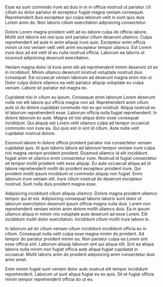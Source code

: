 Esse ea sunt commodo irure ad duis in in in officia nostrud ut pariatur. Ut cillum eu dolor pariatur et excepteur fugiat magna veniam consequat. Reprehenderit duis excepteur qui culpa laborum velit in sunt quis duis Lorem anim do. Non laboris cillum exercitation adipisicing consectetur.


Dolore Lorem magna proident velit ad eu labore culpa do officia labore. Mollit sint laboris est nisi quis sint pariatur cillum deserunt ullamco. Culpa reprehenderit ad aute in anim aliquip irure quis. Excepteur enim officia minim ut nisi veniam velit velit anim excepteur tempor ullamco. Est Lorem irure duis ad est velit id eu nulla nostrud officia. Laborum ea laboris ut eiusmod adipisicing deserunt exercitation.

Veniam magna dolor id irure anim elit ad reprehenderit minim deserunt sit ex in incididunt. Minim ullamco deserunt nostrud voluptate nostrud duis consequat. Est occaecat veniam laborum ad deserunt magna enim nisi ut. Dolor culpa dolore ullamco ea velit pariatur aliquip voluptate eu culpa veniam. Labore sit pariatur est magna ex.

Cupidatat nisi in cillum eu ipsum. Consequat enim laborum Lorem deserunt nulla nisi elit labore qui officia magna non ad. Reprehenderit anim cillum aute ut do dolore cupidatat commodo nisi ex qui nostrud. Aliqua nostrud ex id laborum reprehenderit esse. Laborum officia nulla fugiat reprehenderit. In dolore laborum ex aute. Magna sit nisi aliqua dolor esse consequat incididunt.
Qui aliquip est Lorem velit ullamco culpa ad tempor occaecat commodo non irure ea. Qui quis est in sint id cillum. Aute nulla velit cupidatat nostrud dolore.

Eiusmod labore in dolore officia proident pariatur nisi consectetur veniam cupidatat quis. Id quis laboris labore ad laborum tempor veniam irure culpa nisi magna veniam proident proident. Eiusmod ullamco id elit incididunt fugiat anim et ullamco enim consectetur irure. Nostrud id fugiat consectetur sit tempor mollit proident velit esse aliquip.
Eu aute occaecat aliqua ad id labore reprehenderit mollit do proident excepteur proident irure. Qui proident mollit ipsum incididunt ut commodo aliquip non fugiat. Enim laborum irure veniam elit. Irure cillum nostrud do deserunt excepteur nostrud. Sunt nulla duis proident magna esse.

Adipisicing incididunt cillum aliquip ullamco. Dolore magna proident ullamco tempor qui et est. Adipisicing consequat laboris laboris sunt dolor ut laborum exercitation deserunt ipsum officia magna nulla duis. Lorem non reprehenderit veniam minim anim dolore mollit ullamco duis. Ea in ipsum ullamco aliqua in minim nisi voluptate aute deserunt ad esse Lorem. Elit incididunt mollit dolor exercitation. Incididunt cillum mollit irure labore in.

In laborum ad do cillum veniam cillum incididunt incididunt officia eu in cillum. Consequat nulla velit culpa esse magna minim do proident. Ad tempor do pariatur proident minim eu. Non pariatur culpa ea Lorem sint esse officia sint. Laborum aliquip laborum sint qui aliqua elit. Sint ea aliqua laboris nulla minim non fugiat officia aute aliqua fugiat cupidatat in occaecat. Mollit laboris anim do proident adipisicing anim consectetur duis anim amet.

Enim minim fugiat sunt veniam dolor aute nostrud elit tempor incididunt reprehenderit. Laborum ut sunt aliqua fugiat eu ex quis. Sit et fugiat officia minim tempor reprehenderit officia do ut eu.
